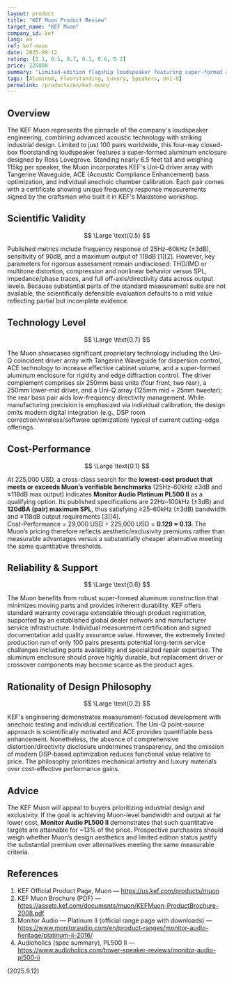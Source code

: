 ```yaml
---
layout: product
title: "KEF Muon Product Review"
target_name: "KEF Muon"
company_id: kef
lang: en
ref: kef-muon
date: 2025-09-12
rating: [2.1, 0.5, 0.7, 0.1, 0.6, 0.2]
price: 225000
summary: "Limited-edition flagship loudspeaker featuring super-formed aluminum construction and advanced Uni-Q technology, but extreme pricing undermines value proposition."
tags: [Aluminum, Floorstanding, Luxury, Speakers, Uni-Q]
permalink: /products/en/kef-muon/
---
```

## Overview

The KEF Muon represents the pinnacle of the company's loudspeaker engineering, combining advanced acoustic technology with striking industrial design. Limited to just 100 pairs worldwide, this four-way closed-box floorstanding loudspeaker features a super-formed aluminum enclosure designed by Ross Lovegrove. Standing nearly 6.5 feet tall and weighing 115kg per speaker, the Muon incorporates KEF's Uni-Q driver array with Tangerine Waveguide, ACE (Acoustic Compliance Enhancement) bass optimization, and individual anechoic chamber calibration. Each pair comes with a certificate showing unique frequency response measurements signed by the craftsman who built it in KEF's Maidstone workshop.

## Scientific Validity

$$ \Large \text{0.5} $$

Published metrics include frequency response of 25Hz–60kHz (±3dB), sensitivity of 90dB, and a maximum output of 118dB [1][2]. However, key parameters for rigorous assessment remain undisclosed: THD/IMD or multitone distortion, compression and nonlinear behavior versus SPL, impedance/phase traces, and full off-axis/directivity data across output levels. Because substantial parts of the standard measurement suite are not available, the scientifically defensible evaluation defaults to a mid value reflecting partial but incomplete evidence.

## Technology Level

$$ \Large \text{0.7} $$

The Muon showcases significant proprietary technology including the Uni-Q coincident driver array with Tangerine Waveguide for dispersion control, ACE technology to increase effective cabinet volume, and a super-formed aluminum enclosure for rigidity and edge diffraction control. The driver complement comprises six 250mm bass units (four front, two rear), a 250mm lower-mid driver, and a Uni-Q array (125mm mid + 25mm tweeter); the rear bass pair aids low-frequency directivity management. While manufacturing precision is emphasized via individual calibration, the design omits modern digital integration (e.g., DSP room correction/wireless/software optimization) typical of current cutting-edge offerings.

## Cost-Performance

$$ \Large \text{0.1} $$

At 225,000 USD, a cross-class search for the **lowest-cost product that meets or exceeds Muon’s verifiable benchmarks** (25Hz–60kHz ±3dB and ≥118dB max output) indicates **Monitor Audio Platinum PL500 II** as a qualifying option. Its published specifications are 22Hz–100kHz (±3dB) and **120dBA (pair) maximum SPL**, thus satisfying ≥25–60kHz (±3dB) bandwidth and ≥118dB output requirements [3][4].  
Cost-Performance = 29,000 USD ÷ 225,000 USD = **0.129 ≈ 0.13**. The Muon’s pricing therefore reflects aesthetic/exclusivity premiums rather than measurable advantages versus a substantially cheaper alternative meeting the same quantitative thresholds.

## Reliability & Support

$$ \Large \text{0.6} $$

The Muon benefits from robust super-formed aluminum construction that minimizes moving parts and provides inherent durability. KEF offers standard warranty coverage extendable through product registration, supported by an established global dealer network and manufacturer service infrastructure. Individual measurement certification and signed documentation add quality assurance value. However, the extremely limited production run of only 100 pairs presents potential long-term service challenges including parts availability and specialized repair expertise. The aluminum enclosure should prove highly durable, but replacement driver or crossover components may become scarce as the product ages.

## Rationality of Design Philosophy

$$ \Large \text{0.2} $$

KEF's engineering demonstrates measurement-focused development with anechoic testing and individual certification. The Uni-Q point-source approach is scientifically motivated and ACE provides quantifiable bass enhancement. Nonetheless, the absence of comprehensive distortion/directivity disclosure undermines transparency, and the omission of modern DSP-based optimization reduces functional value relative to price. The philosophy prioritizes mechanical artistry and luxury materials over cost-effective performance gains.

## Advice

The KEF Muon will appeal to buyers prioritizing industrial design and exclusivity. If the goal is achieving Muon-level bandwidth and output at far lower cost, **Monitor Audio PL500 II** demonstrates that such quantitative targets are attainable for ~13% of the price. Prospective purchasers should weigh whether Muon’s design aesthetics and limited edition status justify the substantial premium over alternatives meeting the same measurable criteria.

## References

1. KEF Official Product Page, Muon — https://us.kef.com/products/muon  
2. KEF Muon Brochure (PDF) — https://assets.kef.com/documents/muon/KEFMuon-ProductBrochure-2008.pdf  
3. Monitor Audio — Platinum II (official range page with downloads) — https://www.monitoraudio.com/en/product-ranges/monitor-audio-heritage/platinum-ii-2016/  
4. Audioholics (spec summary), PL500 II — https://www.audioholics.com/tower-speaker-reviews/monitor-audio-pl500-ii

(2025.9.12)


